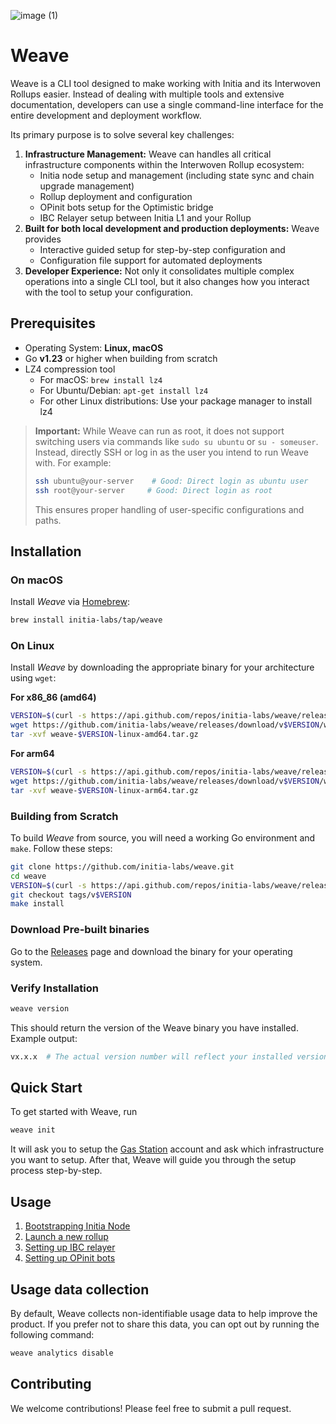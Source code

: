 ![image (1)](https://github.com/user-attachments/assets/74ca0671-a4b7-48bc-aded-cca1816a418d)

# Weave

Weave is a CLI tool designed to make working with Initia and its Interwoven Rollups easier. Instead of dealing with multiple tools and extensive documentation,
developers can use a single command-line interface for the entire development and deployment workflow.

Its primary purpose is to solve several key challenges:

1. **Infrastructure Management:** Weave can handles all critical infrastructure components within the Interwoven Rollup ecosystem:
   - Initia node setup and management (including state sync and chain upgrade management)
   - Rollup deployment and configuration
   - OPinit bots setup for the Optimistic bridge
   - IBC Relayer setup between Initia L1 and your Rollup
2. **Built for both local development and production deployments:** Weave provides
   - Interactive guided setup for step-by-step configuration and
   - Configuration file support for automated deployments
3. **Developer Experience:** Not only it consolidates multiple complex operations into a single CLI tool, but it also changes how you interact with the tool to setup your configuration.

## Prerequisites

- Operating System: **Linux, macOS**
- Go **v1.23** or higher when building from scratch
- LZ4 compression tool
  - For macOS: `brew install lz4`
  - For Ubuntu/Debian: `apt-get install lz4`
  - For other Linux distributions: Use your package manager to install lz4

> **Important:** While Weave can run as root, it does not support switching users via commands like `sudo su ubuntu` or `su - someuser`. Instead, directly SSH or log in as the user you intend to run Weave with. For example:
>
> ```bash
> ssh ubuntu@your-server    # Good: Direct login as ubuntu user
> ssh root@your-server     # Good: Direct login as root
> ```
>
> This ensures proper handling of user-specific configurations and paths.

## Installation

### On macOS

Install _Weave_ via [Homebrew](https://brew.sh/):

```bash
brew install initia-labs/tap/weave
```

### On Linux

Install _Weave_ by downloading the appropriate binary for your architecture using `wget`:

**For x86_86 (amd64)**

```bash
VERSION=$(curl -s https://api.github.com/repos/initia-labs/weave/releases/latest | grep '"tag_name":' | cut -d'"' -f4 | cut -c 2-)
wget https://github.com/initia-labs/weave/releases/download/v$VERSION/weave-$VERSION-linux-amd64.tar.gz
tar -xvf weave-$VERSION-linux-amd64.tar.gz
```

**For arm64**

```bash
VERSION=$(curl -s https://api.github.com/repos/initia-labs/weave/releases/latest | grep '"tag_name":' | cut -d'"' -f4 | cut -c 2-)
wget https://github.com/initia-labs/weave/releases/download/v$VERSION/weave-$VERSION-linux-arm64.tar.gz
tar -xvf weave-$VERSION-linux-arm64.tar.gz
```

### Building from Scratch

To build _Weave_ from source, you will need a working Go environment and `make`. Follow these steps:

```bash
git clone https://github.com/initia-labs/weave.git
cd weave
VERSION=$(curl -s https://api.github.com/repos/initia-labs/weave/releases/latest | grep '"tag_name":' | cut -d'"' -f4 | cut -c 2-)
git checkout tags/v$VERSION
make install
```

### Download Pre-built binaries

Go to the [Releases](https://github.com/initia-labs/weave/releases) page and download the binary for your operating system.

### Verify Installation

```bash
weave version
```

This should return the version of the Weave binary you have installed. Example output:

```bash
vx.x.x  # The actual version number will reflect your installed version
```

## Quick Start

To get started with Weave, run

```bash
weave init
```

It will ask you to setup the [Gas Station](/docs/gas_station.md) account and ask which infrastructure you want to setup.
After that, Weave will guide you through the setup process step-by-step.

## Usage

1. [Bootstrapping Initia Node](/docs/initia_node.md)
2. [Launch a new rollup](/docs/rollup_launch.md)
3. [Setting up IBC relayer](/docs/relayer.md)
4. [Setting up OPinit bots](/docs/opinit_bots.md)

## Usage data collection

By default, Weave collects non-identifiable usage data to help improve the product. If you prefer not to share this data, you can opt out by running the following command:

```bash
weave analytics disable
```

## Contributing

We welcome contributions! Please feel free to submit a pull request.
